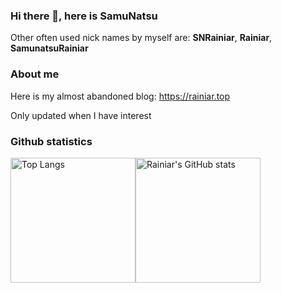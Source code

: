 ### Hi there 👋, here is SamuNatsu

Other often used nick names by myself are: **SNRainiar**, **Rainiar**, **SamunatsuRainiar**

### About me

Here is my almost abandoned blog: <https://rainiar.top>

Only updated when I have interest

### Github statistics

<img src="https://github-readme-stats.vercel.app/api/top-langs/?username=SamuNatsu&layout=compact&theme=calm&role=OWNER,COLLABORATOR" alt="Top Langs" height="200px"/><img src="https://github-readme-stats.vercel.app/api?username=SamuNatsu&count_private=true&show_icons=true&theme=calm&include_all_commits=true&role=OWNER,ORGANIZATION_MEMBER,COLLABORATOR" alt="Rainiar's GitHub stats" height="200px"/>
